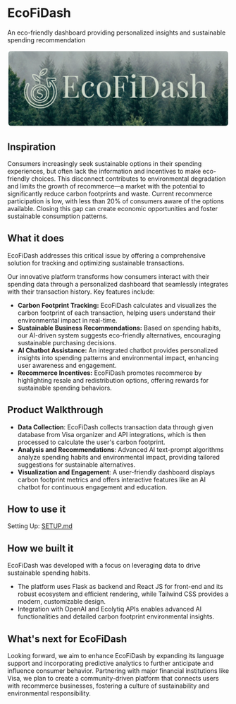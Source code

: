 # EcoFiDash 
An eco-friendly dashboard providing personalized insights and sustainable spending recommendation

![EcoFiDash](src/EcoFiDash.png)

## Inspiration
Consumers increasingly seek sustainable options in their spending experiences, but often lack the information and incentives to make eco-friendly choices. This disconnect contributes to environmental degradation and limits the growth of recommerce—a market with the potential to significantly reduce carbon footprints and waste. Current recommerce participation is low, with less than 20% of consumers aware of the options available. Closing this gap can create economic opportunities and foster sustainable consumption patterns​.
## What it does
EcoFiDash addresses this critical issue by offering a comprehensive solution for tracking and optimizing sustainable transactions.

Our innovative platform transforms how consumers interact with their spending data through a personalized dashboard that seamlessly integrates with their transaction history. Key features include:
- **Carbon Footprint Tracking:** EcoFiDash calculates and visualizes the carbon footprint of each transaction, helping users understand their environmental impact in real-time.
- **Sustainable Business Recommendations:** Based on spending habits, our AI-driven system suggests eco-friendly alternatives, encouraging sustainable purchasing decisions.
- **AI Chatbot Assistance:** An integrated chatbot provides personalized insights into spending patterns and environmental impact, enhancing user awareness and engagement.
- **Recommerce Incentives:** EcoFiDash promotes recommerce by highlighting resale and redistribution options, offering rewards for sustainable spending behaviors.
## Product Walkthrough
- **Data Collection**: EcoFiDash collects transaction data through given database from Visa organizer and API integrations, which is then processed to calculate the user's carbon footprint.
- **Analysis and Recommendations**: Advanced AI text-prompt algorithms analyze spending habits and environmental impact, providing tailored suggestions for sustainable alternatives.
- **Visualization and Engagement**: A user-friendly dashboard displays carbon footprint metrics and offers interactive features like an AI chatbot for continuous engagement and education.
## How to use it
Setting Up: [SETUP.md]([https://github.com/StephanieNhiLe/Visa-Climate-Tech-Hackathon/blob/f6c1289de5426d6d4959769aa15e06f5983abbbd/SETUP.md](https://github.com/StephanieNhiLe/Visa-Climate-Tech-Hackathon/blob/66fed7a845ff6e16eba37d97d6db987f67bff04a/SETUP.md))
## How we built it
EcoFiDash was developed with a focus on leveraging data to drive sustainable spending habits. 
- The platform uses Flask as backend and React JS for front-end and its robust ecosystem and efficient rendering, while Tailwind CSS provides a modern, customizable design. 
- Integration with OpenAI and Ecolytiq APIs enables advanced AI functionalities and detailed carbon footprint environmental insights.
## What's next for EcoFiDash
Looking forward, we aim to enhance EcoFiDash by expanding its language support and incorporating predictive analytics to further anticipate and influence consumer behavior. Partnering with major financial institutions like Visa, we plan to create a community-driven platform that connects users with recommerce businesses, fostering a culture of sustainability and environmental responsibility.

